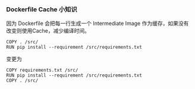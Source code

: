 ### Dockerfile Cache 小知识
 因为 Dockerfile 会把每一行生成一个 Intermediate Image 作为缓存，如果没有改变则使用Cache，减少编译时间。
```
COPY . /src/
RUN pip install --requirement /src/requirements.txt
```
变更为
```
COPY requirements.txt /src/
RUN pip install --requirement /src/requirements.txt
COPY . /src/
```



